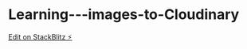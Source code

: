 # Learning---images-to-Cloudinary

[Edit on StackBlitz ⚡️](https://stackblitz.com/edit/react-ts-mc4s4o)